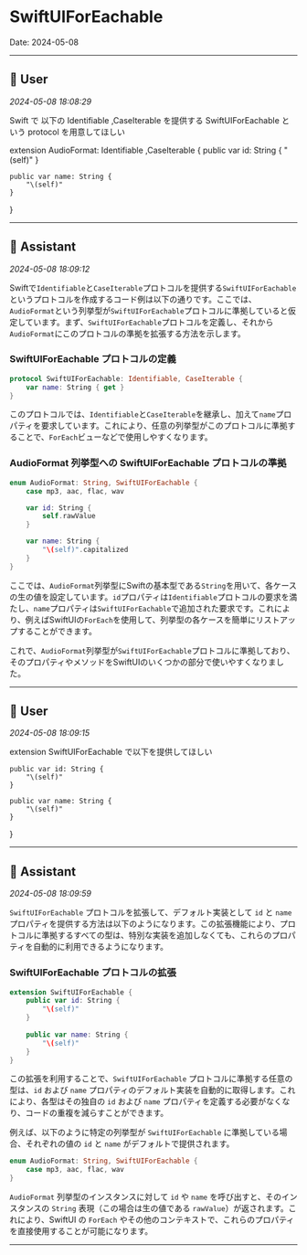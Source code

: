# SwiftUIForEachable

Date: 2024-05-08

---

## 👤 User
*2024-05-08 18:08:29*

Swift で 以下の Identifiable ,CaseIterable を提供する SwiftUIForEachable という protocol を用意してほしい

extension AudioFormat: Identifiable ,CaseIterable {
    public var id: String {
        "\(self)"
    }
    
    public var name: String {
        "\(self)"
    }
}

---

## 🤖 Assistant
*2024-05-08 18:09:12*

Swiftで`Identifiable`と`CaseIterable`プロトコルを提供する`SwiftUIForEachable`というプロトコルを作成するコード例は以下の通りです。ここでは、`AudioFormat`という列挙型が`SwiftUIForEachable`プロトコルに準拠していると仮定しています。まず、`SwiftUIForEachable`プロトコルを定義し、それから`AudioFormat`にこのプロトコルの準拠を拡張する方法を示します。

### SwiftUIForEachable プロトコルの定義

```swift
protocol SwiftUIForEachable: Identifiable, CaseIterable {
    var name: String { get }
}
```

このプロトコルでは、`Identifiable`と`CaseIterable`を継承し、加えて`name`プロパティを要求しています。これにより、任意の列挙型がこのプロトコルに準拠することで、`ForEach`ビューなどで使用しやすくなります。

### AudioFormat 列挙型への SwiftUIForEachable プロトコルの準拠

```swift
enum AudioFormat: String, SwiftUIForEachable {
    case mp3, aac, flac, wav

    var id: String {
        self.rawValue
    }

    var name: String {
        "\(self)".capitalized
    }
}
```

ここでは、`AudioFormat`列挙型にSwiftの基本型である`String`を用いて、各ケースの生の値を設定しています。`id`プロパティは`Identifiable`プロトコルの要求を満たし、`name`プロパティは`SwiftUIForEachable`で追加された要求です。これにより、例えばSwiftUIの`ForEach`を使用して、列挙型の各ケースを簡単にリストアップすることができます。

これで、`AudioFormat`列挙型が`SwiftUIForEachable`プロトコルに準拠しており、そのプロパティやメソッドをSwiftUIのいくつかの部分で使いやすくなりました。

---

## 👤 User
*2024-05-08 18:09:15*

extension SwiftUIForEachable で以下を提供してほしい

    public var id: String {
        "\(self)"
    }
    
    public var name: String {
        "\(self)"
    }
}

---

## 🤖 Assistant
*2024-05-08 18:09:59*

`SwiftUIForEachable` プロトコルを拡張して、デフォルト実装として `id` と `name` プロパティを提供する方法は以下のようになります。この拡張機能により、プロトコルに準拠するすべての型は、特別な実装を追加しなくても、これらのプロパティを自動的に利用できるようになります。

### SwiftUIForEachable プロトコルの拡張

```swift
extension SwiftUIForEachable {
    public var id: String {
        "\(self)"
    }
    
    public var name: String {
        "\(self)"
    }
}
```

この拡張を利用することで、`SwiftUIForEachable` プロトコルに準拠する任意の型は、`id` および `name` プロパティのデフォルト実装を自動的に取得します。これにより、各型はその独自の `id` および `name` プロパティを定義する必要がなくなり、コードの重複を減らすことができます。

例えば、以下のように特定の列挙型が `SwiftUIForEachable` に準拠している場合、それぞれの値の `id` と `name` がデフォルトで提供されます。

```swift
enum AudioFormat: String, SwiftUIForEachable {
    case mp3, aac, flac, wav
}
```

`AudioFormat` 列挙型のインスタンスに対して `id` や `name` を呼び出すと、そのインスタンスの `String` 表現（この場合は生の値である `rawValue`）が返されます。これにより、SwiftUI の `ForEach` やその他のコンテキストで、これらのプロパティを直接使用することが可能になります。

---
